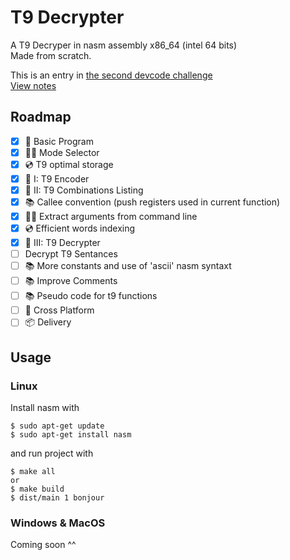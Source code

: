 # T9 Decrypter
A T9 Decryper in nasm assembly x86_64 (intel 64 bits)<br>
Made from scratch.

This is an entry in [the second devcode challenge](docs/challenge.pdf)<br>
[View notes](docs/notes.md)

## Roadmap

- [x] 🧱 Basic Program
- [x] 🙋‍♂️ Mode Selector
- [x] 💿 T9 optimal storage
- [x] 🎉 I: T9 Encoder
- [x] 🎉 II: T9 Combinations Listing
- [x] 📚 Callee convention (push registers used in current function)
- [x] 🙋‍♂️ Extract arguments from command line
- [x] 💿 Efficient words indexing
- [x] 🎉 III: T9 Decrypter
- [ ] Decrypt T9 Sentances
- [ ] 📚 More constants and use of 'ascii' nasm syntaxt
- [ ] 📚 Improve Comments
- [ ] 📚 Pseudo code for t9 functions
- [ ] 🧱 Cross Platform
- [ ] 📦 Delivery

## Usage

### Linux
Install nasm with

    $ sudo apt-get update
    $ sudo apt-get install nasm

and run project with

    $ make all
    or
    $ make build
    $ dist/main 1 bonjour

### Windows & MacOS
Coming soon ^^